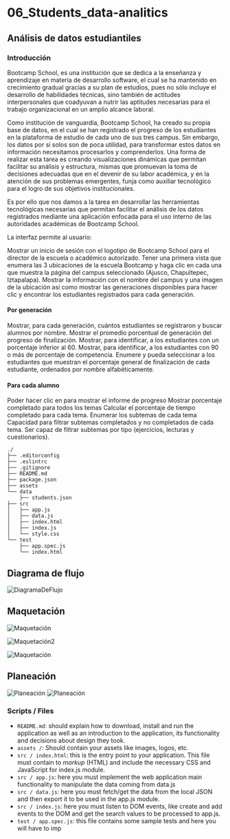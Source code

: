 # 06_Students_data-analitics

## Análisis de datos estudiantiles

### Introducción

Bootcamp School, es una institución que se dedica a la enseñanza y aprendizaje en materia de desarrollo software, el cual se ha mantenido en crecimiento gradual gracias a su plan de estudios, pues no sólo incluye el desarrollo de habilidades técnicas, sino también de actitudes interpersonales que coadyuvan a nutrir las aptitudes necesarias para el trabajo organizacional en un amplio alcance laboral.

Como institución de vanguardia, Bootcamp School, ha creado su propia base de datos, en el cual se han registrado el progreso de los estudiantes en la plataforma de estudio de cada uno de sus tres campus. Sin embargo, los datos por sí solos son de poca utilidad, para transformar estos datos en información necesitamos procesarlos y comprenderlos. Una forma de realizar esta tarea es creando visualizaciones dinámicas que permitan facilitar su análisis y estructura, mismas que promuevan la toma de decisiones adecuadas que en el devenir de su labor académica, y en la atención de sus problemas emergentes, funja como auxiliar tecnológico para el logro de sus objetivos institucionales.

Es por ello que nos damos a la tarea en desarrollar las herramientas tecnológicas necesarias que permitan facilitar el análisis de los datos registrados mediante una aplicación enfocada para el uso interno de las autoridades académicas de Bootcamp School.

La interfaz permite al usuario:

Mostrar un inicio de sesión con el logotipo de Bootcamp School para el director de la escuela o académico autorizado.
Tener una primera vista que enumera las 3 ubicaciones de la escuela Bootcamp y haga clic en cada una que muestra la página del campus seleccionado (Ajusco, Chapultepec, Iztapalapa).
Mostrar la información con el nombre del campus y una imagen de la ubicación así como mostrar las generaciones disponibles para hacer clic y encontrar los estudiantes registrados para cada generación.

#### Por generación

Mostrar, para cada generación, cuántos estudiantes se registraron y buscar alumnos por nombre.
Mostrar el promedio porcentual de generación del progreso de finalización.
Mostrar, para identificar, a los estudiantes con un porcentaje inferior al 60.
Mostrar, para identificar, a los estudiantes con 90 o más de porcentaje de competencia.
Enumere y pueda seleccionar a los estudiantes que muestran el porcentaje general de finalización de cada estudiante, ordenados por nombre alfabéticamente.

#### Para cada alumno

Poder hacer clic en para mostrar el informe de progreso
Mostrar porcentaje completado para todos los temas
Calcular el porcentaje de tiempo completado para cada tema.
Enumerar los subtemas de cada tema
Capacidad para filtrar subtemas completados y no completados de cada tema.
Ser capaz de filtrar subtemas por tipo (ejercicios, lecturas y cuestionarios).

```text
./
├── .editorconfig
├── .eslintrc
├── .gitignore
├── README.md
├── package.json
├── assets
└── data
    ├── students.json
├── src
│   ├── app.js
│   ├── data.js
│   ├── index.html
│   ├── index.js
│   └── style.css
└── test
    ├── app.spec.js
    └── index.html
```

## Diagrama de flujo

![DiagramaDeFlujo](./assets/Diagramadeflujo.png)

## Maquetación

![Maquetación](./assets/Maquetacion1.jpeg)

![Maquetación2](./assets/Maquetacion2.jpeg)

![Maquetación](./assets/Maquetacion3.jpeg)

## Planeación

![Planeación](./assets/Planeacion1.png)
![Planeación](./assets/Planeacion2.png)

### Scripts / Files

- `README.md`: should explain how to download, install and run the application as well as an introduction to the application, its functionality and decisions about design they took.
- `assets /`: Should contain your assets like images, logos, etc.
- `src / index.html`: this is the entry point to your application. This file must contain to _markup_ (HTML) and include the necessary CSS and JavaScript for index.js module.
- `src / app.js`: here you must implement the web application main functionality to manipulate the data coming from data.js
- `src / data.js`: here you must fetch/get the data from the local JSON and then export it to be used in the app.js module.
- `src / index.js`: here you must listen to DOM events, like create and add events to the DOM and get the search values to be processed to app.js.
- `test / app.spec.js`: this file contains some sample tests and here you will have to imp
